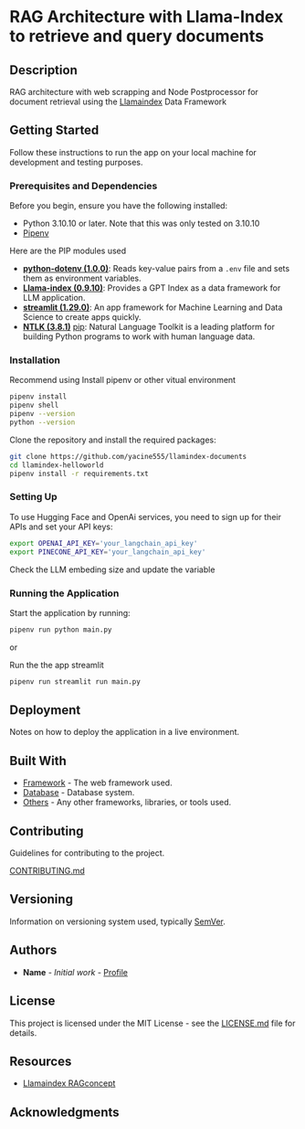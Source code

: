 # RAG Architecture with Llama-Index to retrieve and query documents

## Description

RAG architecture with web scrapping and Node Postprocessor for document retrieval using the [Llamaindex](https://www.llamaindex.ai/) Data Framework

## Getting Started

Follow these instructions to run the app on your local machine for development and testing purposes.

### Prerequisites and Dependencies

Before you begin, ensure you have the following installed:
- Python 3.10.10 or later. Note that this was only tested on 3.10.10
- [Pipenv](https://pipenv.pypa.io/en/latest/) 


Here are the PIP modules used

- [**python-dotenv (1.0.0)**](https://pypi.org/project/python-dotenv/1.0.0/): Reads key-value pairs from a `.env` file and sets them as environment variables.
- [**Llama-index (0.9.10)**](https://pypi.org/project/llama-index/0.9.10/): Provides a GPT Index as a data framework for  LLM application.
- [**streamlit (1.29.0)**](https://pypi.org/project/streamlit/1.29.0/): An app framework for Machine Learning and Data Science to create apps quickly.
- [**NTLK (3.8.1)**](https://www.nltk.org/) [pip](https://pypi.org/project/streamlit/1.29.0/): Natural Language Toolkit is a leading platform for building Python programs to work with human language data.


### Installation

Recommend using Install pipenv or other vitual environment
```bash
pipenv install
pipenv shell
pipenv --version
python --version
```

Clone the repository and install the required packages:

```bash
git clone https://github.com/yacine555/llamindex-documents
cd llamindex-helloworld
pipenv install -r requirements.txt 
```


### Setting Up

To use Hugging Face and OpenAi services, you need to sign up for their APIs and set your API keys:

```bash
export OPENAI_API_KEY='your_langchain_api_key'
export PINECONE_API_KEY='your_langchain_api_key'
```

Check the LLM embeding size and update the variable


### Running the Application

Start the application by running:

```bash
pipenv run python main.py
```
or



Run the the app streamlit
```bash
pipenv run streamlit run main.py
```



## Deployment

Notes on how to deploy the application in a live environment.

## Built With

- [Framework](#) - The web framework used.
- [Database](#) - Database system.
- [Others](#) - Any other frameworks, libraries, or tools used.

## Contributing

Guidelines for contributing to the project.

[CONTRIBUTING.md](CONTRIBUTING.md)

## Versioning

Information on versioning system used, typically [SemVer](http://semver.org/).

## Authors

- **Name** - *Initial work* - [Profile](#)

## License

This project is licensed under the MIT License - see the [LICENSE.md](LICENSE.md) file for details.

## Resources
- [Llamaindex RAGconcept](https://docs.llamaindex.ai/en/stable/getting_started/concepts.html)

## Acknowledgments


